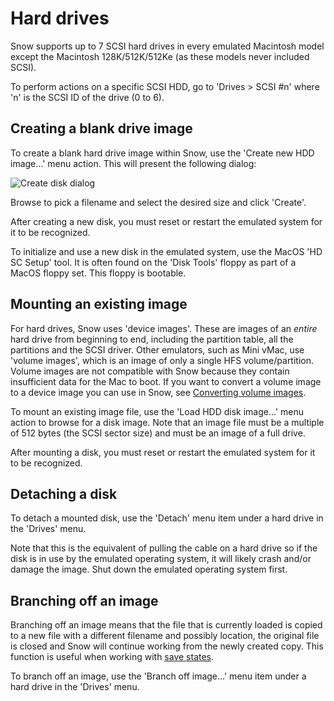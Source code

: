 # Hard drives

Snow supports up to 7 SCSI hard drives in every emulated Macintosh model
except the Macintosh 128K/512K/512Ke (as these models never included SCSI).

To perform actions on a specific SCSI HDD, go to 'Drives > SCSI #n' where
'n' is the SCSI ID of the drive (0 to 6).

## Creating a blank drive image

To create a blank hard drive image within Snow, use the 'Create new HDD image...'
menu action. This will present the following dialog:

![Create disk dialog](../../images/create_disk_dialog.png)

Browse to pick a filename and select the desired size and click 'Create'.

After creating a new disk, you must reset or restart the emulated system
for it to be recognized.

To initialize and use a new disk in the emulated system, use the MacOS
'HD SC Setup' tool. It is often found on the 'Disk Tools' floppy as part
of a MacOS floppy set. This floppy is bootable.

## Mounting an existing image

For hard drives, Snow uses 'device images'. These are images of an _entire_
hard drive from beginning to end, including the partition table, all the
partitions and the SCSI driver. Other emulators, such as Mini vMac, use
'volume images', which is an image of only a single HFS volume/partition.
Volume images are not compatible with Snow because they contain insufficient
data for the Mac to boot. If you want to convert a volume image to a device
image you can use in Snow, see [Converting volume images](../../guides/volume.md).

To mount an existing image file, use the 'Load HDD disk image...' menu action
to browse for a disk image. Note that an image file must be a multiple of
512 bytes (the SCSI sector size) and must be an image of a full drive.

After mounting a disk, you must reset or restart the emulated system for
it to be recognized.

## Detaching a disk

To detach a mounted disk, use the 'Detach' menu item under a hard drive in
the 'Drives' menu.

Note that this is the equivalent of pulling the cable on a hard drive so
if the disk is in use by the emulated operating system, it will likely
crash and/or damage the image. Shut down the emulated operating system
first.

## Branching off an image

Branching off an image means that the file that is currently loaded is copied
to a new file with a different filename and possibly location, the original
file is closed and Snow will continue working from the newly created copy.
This function is useful when working with [save states](../savestates.md).

To branch off an image, use the 'Branch off image...' menu item under a
hard drive in the 'Drives' menu.
